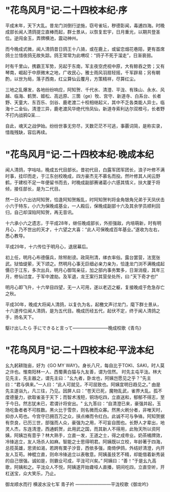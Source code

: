 # "花鸟风月"记·二十四校本纪·序

  平成末年，天下大乱。昔龙门浏倒行逆施，窃号雀坛，秽德彰闻，毒逋四海。时晚成部长闻人清鸽提立直棒而起，群士景从，以恢复宏宇，日月重光，以期共登圣位。逆闯金玉，弄牌横池，震动神州。

  而今晚成式微，闻人清鸽昔日鸽王十八骑，或在鹿上，或留恋烟花巷陌，更有首席鸽士兰惜夜鸽无故失踪。鸽王常常为此喟叹：“鸽子不死于溜走”，日渐衰弱。

  时有千里山，携霸王军势，另起于东南，军主夜空虎视中原，大有鲸吞之势；又有琴南，崛起于中原微末之地，广收民心，雅士雨风羽扇轻摇，千军辟易；另有朝酌，以世为局，落子西南，红尘算仙云覆月，方策精祥，尽算红尘。

  三地之乱爆发，各地纷纷响应，阿知贺、千代水、清澄、平泷、有珠山、永水、风越、临海、鹤贺、姬松、高远原、三箇（ge）牧、宫守、新道寺、白系台、长者野、天童大、东百乐、剑谷、鹿老渡二十校相继起义，其中不乏各类能人异士。临海十二金仙，清澄三异，鹿老渡风华绝代怜凤仙，新道寺索利达尔双橙弓，长者野不打内战鸦Q呆....

  自此，魂天之战伊始。纷纷世事无穷尽，天数茫茫不可逃，事覈词简，是称实录，惜哉残缺，容后再续。  


# "花鸟风月"记·二十四校本纪·晚成本纪  

闻人清鸽，字咕咕，晚成五代目部长。昔初代目，白露军团军团长，浪子叶修不满时事，挂印而走，于江东创校晚成，四方豪杰无不慕名而投。然叶修其人闲云野鹤，于建校不足一年便留书而去，时晚成副部赛诸葛小六感其情义，扶大厦于将倾，接任部长，是为二代目。  

然一日小六出访阿知贺，恰逢阿知贺叛乱，时阿知贺判将金角银角兄弟于天凤伏击小六于特东，小六为保晚成基业，一人殿后，保晚成副部十六及其余学员顺利回归，自己却深陷阿知贺，再无音讯。

十六承小六之遗志，于平成28年，继任晚成部长，外拒强敌，内培萌新，时有明月心，乃不世出的天才，十六望之大喜：“此人可保晚成百年基业。”遂收为左右，悉心教导。

平成29年，十六传位于明月心，退居幕后。

初上任，明月心布德偃兵，除帑削谤。政简刑清，绨衣率俗。露台罢营，法宽张武。狱恤缇萦，天下颂之。然明月心事无巨细必亲力亲为，恰逢龙门浏不满晚成起慑已于江东，多次出兵，明月心御驾亲征，加之部内事务繁多，日渐消瘦，其年三月，修仙过度，于军中渡劫。及军退，龙王案行其营垒处所，曰:"天下奇才也!"

明月心即飞升，十六举目四望，无一人可用，遂以老迈之躯，复接晚成于危急存亡之秋。

平成30年，晚成大将闻人清鸽，以复仇为名，起檄文声讨龙门，麾下群士景从，十六遂传位闻人清鸽，是为五代目。晚成历经五代，起伏不定，终于闻人清鸽之手，扬名天下。

駆け出したら  手にできると言って————————晚成校歌《青鸟》


# "花鸟风月"记·二十四校本纪·平泷本纪  

幺九躬耕陇亩，好为《GO MY WAY》。身长八尺，每自比于TOKI、SAKI，时人莫之许也。惟南阳林一人、西蜀黄白猫与九友善，谓为信然。
时先主屯平泷。林大见先主，先主器之，谓先主曰："幺九者，卧龙也，阿姨岂愿见之乎？"先主曰：“君与俱来。”一人曰：“此人可就见，不可屈致也。阿姨宜明日趋见之。”
由是先主遂诣九，凡三往，乃见。因屏人曰：“苍天已死，魔物乱武，雀界大乱。孤不度德量力，欲取雀圣于天下；而智术浅短，铜场吃四，立直送和，郁郁不得志，至于今日。然志犹未已，君谓计将安出。"
幺九答曰：“自清澄已来，豪强并起，玉场吃鱼者者不可胜数。黑火比于雪奈，则名微而众寡。然黑火刷分者，非唯天时，抑亦人苟也。今宫守已拥百万之众，挟点棒而令红白。此诚不可与争锋。阿知贺据有奈良，已历三世，部强而人众，豪强为之用，不可妄自图也。长野人才辈出，地灵人杰，东连清澄，西通鹤贺，此用武之国，而其新人不得用，此殆天所以资阿姨，阿姨岂有意乎？林大熟手，立直一发，王道之士，得之成帝业。奶茶橘牌效，冷锋追立，友人场杀人如麻。智能之士思得明君。阿姨既以立校，年龄著于四海，总揽英雄，思贤如渴，若跨有栗子汐音，西依多强，南倚伊鸽，外结好清澄，内开友人互苟。神棍立直，则命冷锋追立以表敬意。阿姨虽技艺不精，却能借着新秀装的自己很强。诚如是，则霸业可成，平泷可兴矣。”
阿姨曰：“善！”于是幺九高歌，阿姨和之。平泷众人不悦，阿姨遂开始聋哑人直播，铜间吃四，立直空听，开杠送宝，众大笑乐，乃止。 

御龙顺水而行 横波水没七军 青子衿 ————————平泷校歌《御龙吟》
